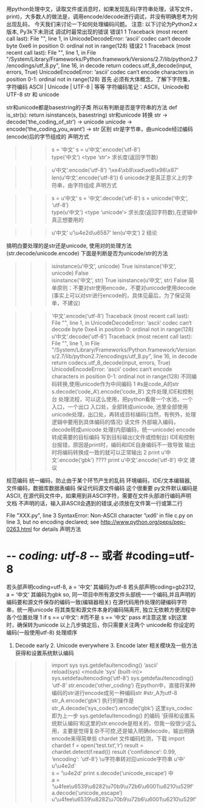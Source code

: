 用python处理中文，读取文件或消息时，如果发现乱码(字符串处理，读写文件，print)，大多数人的做法是，调用encode/decode进行调试，并没有明确思考为何出现乱码， 今天我们来讨论一下如何处理编码问题。
注意: 以下讨论为Python2.x版本, Py3k下未测试
调试时最常出现的错误
错误1
1
Traceback (most recent call last): File "<stdin>", line 1, in <module> UnicodeDecodeError: ‘ascii‘ codec can‘t decode byte 0xe6 in position 0: ordinal not in range(128)
错误2
1
Traceback (most recent call last): File "<stdin>", line 1, in <module> File "/System/Library/Frameworks/Python.framework/Versions/2.7/lib/python2.7/encodings/utf_8.py", line 16, in decode     return codecs.utf_8_decode(input, errors, True) UnicodeEncodeError: ‘ascii‘ codec can‘t encode characters in position 0-1: ordinal not in range(128)
首先
必须有大体概念，了解下字符集，字符编码
ASCII | Unicode | UTF-8 | 等等
字符编码笔记：ASCII，Unicode和UTF-8
str 和 unicode

str和unicode都是basestring的子类
所以有判断是否是字符串的方法
def is_str(s):     return isinstance(s, basestring) 
str和unicode 转换
str  -> decode(‘the_coding_of_str‘) -> unicode unicode -> encode(‘the_coding_you_want‘) -> str 
区别
str是字节串，由unicode经过编码(encode)后的字节组成的
声明方式

>>> s = ‘中文‘ s = u‘中文‘.encode(‘utf-8‘)  
>>> type(‘中文‘) <type ‘str‘>
求长度(返回字节数)

>>> u‘中文‘.encode(‘utf-8‘) ‘\xe4\xb8\xad\xe6\x96\x87‘ 
>>> len(u‘中文‘.encode(‘utf-8‘)) 
6
unicode才是真正意义上的字符串，由字符组成
声明方式

>>> s = u‘中文‘ 
>>> s = ‘中文‘.decode(‘utf-8‘) 
>>> s = unicode(‘中文‘, ‘utf-8‘)  
>>> type(u‘中文‘) <type ‘unicode‘>
求长度(返回字符数),在逻辑中真正想要用的

>>> u‘中文‘ u‘\u4e2d\u6587‘ 
>>> len(u‘中文‘) 
2
结论

搞明白要处理的是str还是unicode, 使用对的处理方法(str.decode/unicode.encode)
下面是判断是否为unicode/str的方法

>>> isinstance(u‘中文‘, unicode) True 
>>> isinstance(‘中文‘, unicode) False  
>>> isinstance(‘中文‘, str) True 
>>> isinstance(u‘中文‘, str) False
简单原则：不要对str使用encode，不要对unicode使用decode (事实上可以对str进行encode的，具体见最后，为了保证简单，不建议)

>>> ‘中文‘.encode(‘utf-8‘) 
Traceback (most recent call last): File "<stdin>", line 1, in <module> UnicodeDecodeError: ‘ascii‘ codec can‘t decode byte 0xe4 in position 0: ordinal not in range(128)  
>>> u‘中文‘.decode(‘utf-8‘) 
Traceback (most recent call last): File "<stdin>", line 1, in <module> File "/System/Library/Frameworks/Python.framework/Versions/2.7/lib/python2.7/encodings/utf_8.py", line 16, in decode     return codecs.utf_8_decode(input, errors, True) UnicodeEncodeError: ‘ascii‘ codec can‘t encode characters in position 0-1: ordinal not in range(128)
不同编码转换,使用unicode作为中间编码
1
#s是code_A的str s.decode(‘code_A‘).encode(‘code_B‘)
文件处理,IDE和控制台
处理流程，可以这么使用，把python看做一个水池，一个入口，一个出口
入口处，全部转成unicode, 池里全部使用unicode处理，出口处，再转成目标编码(当然，有例外，处理逻辑中要用到具体编码的情况)
读文件  外部输入编码，decode转成unicode  处理(内部编码，统一unicode)  encode转成需要的目标编码  写到目标输出(文件或控制台) 
IDE和控制台报错，原因是print时，编码和IDE自身编码不一致导致
输出时将编码转换成一致的就可以正常输出
2
>>> print u‘中文‘.encode(‘gbk‘) ???? 
>>> print u‘中文‘.encode(‘utf-8‘) 中文
建议

规范编码
统一编码，防止由于某个环节产生的乱码
环境编码，IDE/文本编辑器, 文件编码，数据库数据表编码
保证代码源文件编码
这个很重要
py文件默认编码是ASCII, 在源代码文件中，如果用到非ASCII字符，需要在文件头部进行编码声明 文档
不声明的话，输入非ASCII会遇到的错误,必须放在文件第一行或第二行

File "XXX.py", line 3 SyntaxError: Non-ASCII character ‘\xd6‘ in file c.py on line 3, but no encoding declared; see http://www.python.org/peps/pep-0263.html for details
声明方法

# -*- coding: utf-8 -*- 或者 #coding=utf-8
若头部声明coding=utf-8, a = ‘中文‘ 其编码为utf-8
若头部声明coding=gb2312, a = ‘中文‘ 其编码为gbk
so, 同一项目中所有源文件头部统一一个编码,并且声明的编码要和源文件保存的编码一致(编辑器相关)
在源代码用作处理的硬编码字符串，统一用unicode
将其类型和源文件本身的编码隔离开, 独立无依赖方便流程中各个位置处理
1
if s == u‘中文‘:  #而不是 s == ‘中文‘     pass #注意这里 s到这里时，确保转为unicode
以上几步搞定后，你只需要关注两个 unicode和 你设定的编码(一般使用utf-8)
处理顺序
1. Decode early 2. Unicode everywhere 3. Encode later 
相关模块及一些方法
获得和设置系统默认编码

>>> import sys 
>>> sys.getdefaultencoding() ‘ascii‘  
>>> reload(sys) <module ‘sys‘ (built-in)> 
>>> sys.setdefaultencoding(‘utf-8‘) 
>>> sys.getdefaultencoding() ‘utf-8‘ 
>>> str.encode(‘other_coding‘)
在python中，直接将某种编码的str进行encode成另一种编码str
#str_A为utf-8 str_A.encode(‘gbk‘)  执行的操作是 str_A.decode(‘sys_codec‘).encode(‘gbk‘) 这里sys_codec即为上一步 sys.getdefaultencoding() 的编码 
‘获得和设置系统默认编码‘和这里的str.encode是相关的，但我一般很少这么用，主要是觉得复杂不可控,还是输入明确decode，输出明确encode来得简单些
chardet
文件编码检测，下载
>>> import chardet 
>>> f = open(‘test.txt‘,‘r‘) 
>>> result = chardet.detect(f.read()) 
>>> result {‘confidence‘: 0.99, ‘encoding‘: ‘utf-8‘}
\u字符串转对应unicode字符串
>>> u‘中‘ u‘\u4e2d‘  
>>> s = ‘\u4e2d‘ 
>>> print s.decode(‘unicode_escape‘) 中  
>>> a = ‘\\u4fee\\u6539\\u8282\\u70b9\\u72b6\\u6001\\u6210\\u529f‘ 
>>> a.decode(‘unicode_escape‘) u‘\u4fee\u6539\u8282\u70b9\u72b6\u6001\u6210\u529f‘
